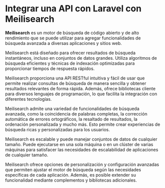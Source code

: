 # Integrar una API con Laravel con Meilisearch

**Meilisearch** es un motor de búsqueda de código abierto y de alto rendimiento que se puede utilizar para agregar funcionalidades de búsqueda avanzada a diversas aplicaciones y sitios web.

Meilisearch está diseñado para ofrecer resultados de búsqueda instantáneos, incluso en conjuntos de datos grandes. Utiliza algoritmos de búsqueda eficientes y técnicas de indexación optimizadas para proporcionar tiempos de respuesta rápidos.

Meilisearch proporciona una API RESTful intuitiva y fácil de usar que permite realizar consultas de búsqueda de manera sencilla y obtener resultados relevantes de forma rápida. Además, ofrece bibliotecas cliente para diversos lenguajes de programación, lo que facilita la integración con diferentes tecnologías.

Meilisearch admite una variedad de funcionalidades de búsqueda avanzada, como la coincidencia de palabras completas, la corrección automática de errores ortográficos, la resaltado de resultados, la ordenación personalizada y mucho más. Esto permite crear experiencias de búsqueda ricas y personalizadas para los usuarios.

Meilisearch es escalable y puede manejar conjuntos de datos de cualquier tamaño. Puede ejecutarse en una sola máquina o en un clúster de varias máquinas para satisfacer las necesidades de escalabilidad de aplicaciones de cualquier tamaño.

Meilisearch ofrece opciones de personalización y configuración avanzadas que permiten ajustar el motor de búsqueda según las necesidades específicas de cada aplicación. Además, es posible extender su funcionalidad mediante complementos y bibliotecas adicionales.
